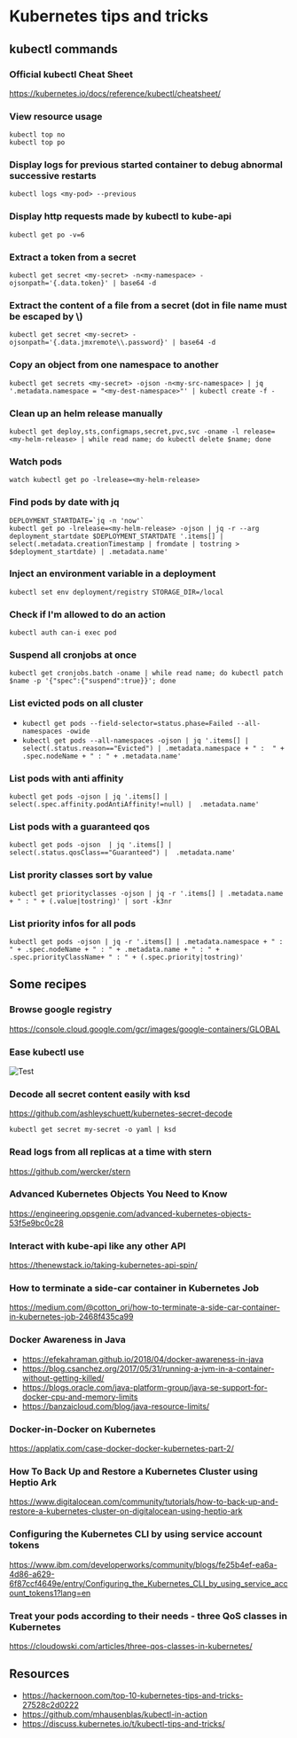 # Kubernetes tips and tricks

## kubectl commands

### Official kubectl Cheat Sheet
https://kubernetes.io/docs/reference/kubectl/cheatsheet/

### View resource usage
```
kubectl top no
kubectl top po
```
### Display logs for previous started container to debug abnormal successive restarts
`kubectl logs <my-pod> --previous`

### Display http requests made by kubectl to kube-api 
`kubectl get po -v=6`

### Extract a token from a secret
`kubectl get secret <my-secret> -n<my-namespace> -ojsonpath='{.data.token}' | base64 -d`

### Extract the content of a file from a secret (dot in file name must be escaped by \\)
`kubectl get secret <my-secret> -ojsonpath='{.data.jmxremote\\.password}' | base64 -d`

### Copy an object from one namespace to another
`kubectl get secrets <my-secret> -ojson -n<my-src-namespace> | jq '.metadata.namespace = "<my-dest-namespace>"' | kubectl create -f -`

### Clean up an helm release manually
`kubectl get deploy,sts,configmaps,secret,pvc,svc -oname -l release=<my-helm-release> | while read name; do kubectl delete $name; done`

### Watch pods
`watch kubectl get po -lrelease=<my-helm-release>`

### Find pods by date with jq
```
DEPLOYMENT_STARTDATE=`jq -n 'now'`
kubectl get po -lrelease=<my-helm-release> -ojson | jq -r --arg deployment_startdate $DEPLOYMENT_STARTDATE '.items[] | select(.metadata.creationTimestamp | fromdate | tostring > $deployment_startdate) | .metadata.name'
```

### Inject an environment variable in a deployment
`kubectl set env deployment/registry STORAGE_DIR=/local`

### Check if I'm allowed to do an action
`kubectl auth can-i exec pod`

### Suspend all cronjobs at once
`kubectl get cronjobs.batch -oname | while read name; do kubectl patch $name -p '{"spec":{"suspend":true}}'; done`

### List evicted pods on all cluster
- `kubectl get pods --field-selector=status.phase=Failed --all-namespaces -owide`
- `kubectl get pods --all-namespaces -ojson | jq '.items[] | select(.status.reason=="Evicted") | .metadata.namespace + " :  " + .spec.nodeName + " : " + .metadata.name'`

### List pods with anti affinity 
`kubectl get pods -ojson | jq '.items[] | select(.spec.affinity.podAntiAffinity!=null) |  .metadata.name'`

### List pods with a guaranteed qos
`kubectl get pods -ojson  | jq '.items[] | select(.status.qosClass=="Guaranteed") |  .metadata.name'`

### List prority classes sort by value
`kubectl get priorityclasses -ojson | jq -r '.items[] | .metadata.name + " : " + (.value|tostring)' | sort -k3nr`

### List priority infos for all pods
`kubectl get pods -ojson | jq -r '.items[] | .metadata.namespace + " : " + .spec.nodeName + " : " + .metadata.name + " : " + .spec.priorityClassName+ " : " + (.spec.priority|tostring)'`

## Some recipes

### Browse google registry
https://console.cloud.google.com/gcr/images/google-containers/GLOBAL

### Ease kubectl use
![Test
](https://github.com/mhausenblas/kubectl-in-action/blob/master/img/aab-twitter.jpg)

### Decode all secret content easily with ksd
https://github.com/ashleyschuett/kubernetes-secret-decode

`kubectl get secret my-secret -o yaml | ksd`

### Read logs from all replicas at a time with stern
https://github.com/wercker/stern

### Advanced Kubernetes Objects You Need to Know
https://engineering.opsgenie.com/advanced-kubernetes-objects-53f5e9bc0c28

### Interact with kube-api like any other API
https://thenewstack.io/taking-kubernetes-api-spin/

### How to terminate a side-car container in Kubernetes Job
https://medium.com/@cotton_ori/how-to-terminate-a-side-car-container-in-kubernetes-job-2468f435ca99

### Docker Awareness in Java
- https://efekahraman.github.io/2018/04/docker-awareness-in-java
- https://blog.csanchez.org/2017/05/31/running-a-jvm-in-a-container-without-getting-killed/
- https://blogs.oracle.com/java-platform-group/java-se-support-for-docker-cpu-and-memory-limits
- https://banzaicloud.com/blog/java-resource-limits/

### Docker-in-Docker on Kubernetes
https://applatix.com/case-docker-docker-kubernetes-part-2/

### How To Back Up and Restore a Kubernetes Cluster using Heptio Ark
https://www.digitalocean.com/community/tutorials/how-to-back-up-and-restore-a-kubernetes-cluster-on-digitalocean-using-heptio-ark

### Configuring the Kubernetes CLI by using service account tokens
https://www.ibm.com/developerworks/community/blogs/fe25b4ef-ea6a-4d86-a629-6f87ccf4649e/entry/Configuring_the_Kubernetes_CLI_by_using_service_account_tokens1?lang=en

### Treat your pods according to their needs - three QoS classes in Kubernetes
https://cloudowski.com/articles/three-qos-classes-in-kubernetes/

## Resources
- https://hackernoon.com/top-10-kubernetes-tips-and-tricks-27528c2d0222
- https://github.com/mhausenblas/kubectl-in-action
- https://discuss.kubernetes.io/t/kubectl-tips-and-tricks/
